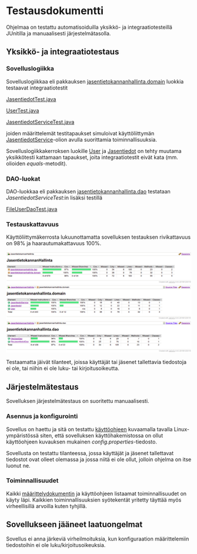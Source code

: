 # Testausdokumentti

Ohjelmaa on testattu automatisoiduilla yksikkö- ja integraatiotesteillä JUnitilla ja manuaalisesti järjestelmätasolla.

## Yksikkö- ja integraatiotestaus

### Sovelluslogiikka

Sovelluslogiikkaa eli pakkauksen [jasentietokannanhallinta.domain](https://github.com/2laJ2/ot-harjoitustyo/tree/master/JasentietokannanHallinta/src/main/java/jasentietokannanhallinta/domain) luokkia testaavat integraatiotestit

[JasentiedotTest.java](https://github.com/2laJ2/ot-harjoitustyo/blob/master/JasentietokannanHallinta/src/test/java/jasentietokannanhallinta/JasentiedotTest.java)

[UserTest.java](https://github.com/2laJ2/ot-harjoitustyo/blob/master/JasentietokannanHallinta/src/test/java/jasentietokannanhallinta/UserTest.java)

[JasentiedotServiceTest.java](https://github.com/2laJ2/ot-harjoitustyo/blob/master/JasentietokannanHallinta/src/test/java/jasentietokannanhallinta/JasentiedotServiceTest.java)

joiden määrittelemät testitapaukset simuloivat käyttöliittymän [JasentiedotService](https://github.com/2laJ2/ot-harjoitustyo/blob/master/JasentietokannanHallinta/src/main/java/jasentietokannanhallinta/domain/JasentiedotService.java)-olion avulla suorittamia toiminnallisuuksia. 

Sovelluslogiikkakerroksen luokille [User](https://github.com/2laJ2/ot-harjoitustyo/blob/master/JasentietokannanHallinta/src/main/java/jasentietokannanhallinta/domain/User.java) ja [Jasentiedot](https://github.com/2laJ2/ot-harjoitustyo/blob/master/JasentietokannanHallinta/src/main/java/jasentietokannanhallinta/domain/Jasentiedot.java) on tehty muutama yksikkötesti kattamaan tapaukset, joita integraatiotestit eivät kata (mm. olioiden _equals_-metodit).

### DAO-luokat

DAO-luokkaa eli pakkauksen [jasentietokannanhallinta.dao](https://github.com/2laJ2/ot-harjoitustyo/tree/master/JasentietokannanHallinta/src/main/java/jasentietokannanhallinta/dao) testataan _JasentiedotServiceTest_:in lisäksi testillä

[FileUserDaoTest.java](https://github.com/2laJ2/ot-harjoitustyo/blob/master/JasentietokannanHallinta/src/test/java/jasentietokannanhallinta/FileUserDaoTest.java) 

### Testauskattavuus

Käyttöliittymäkerrosta lukuunottamatta sovelluksen testauksen rivikattavuus on 98% ja haarautumakattavuus 100%.

<img src="https://github.com/2laJ2/ot-harjoitustyo/blob/master/JasentietokannanHallinta/dokumentaatio/kuvat/testikattavuus.png" width="750">

<img src="https://github.com/2laJ2/ot-harjoitustyo/blob/master/JasentietokannanHallinta/dokumentaatio/kuvat/domain_testikattavuus.png" width="750">

<img src="https://github.com/2laJ2/ot-harjoitustyo/blob/master/JasentietokannanHallinta/dokumentaatio/kuvat/dao_testikattavuus.png" width="750">

Testaamatta jäivät tilanteet, joissa käyttäjät tai jäsenet tallettavia tiedostoja ei ole, tai niihin ei ole luku- tai kirjoitusoikeutta.

## Järjestelmätestaus

Sovelluksen järjestelmätestaus on suoritettu manuaalisesti.

### Asennus ja konfigurointi

Sovellus on haettu ja sitä on testattu [käyttöohjeen](https://github.com/2laJ2/ot-harjoitustyo/blob/master/JasentietokannanHallinta/dokumentaatio/kayttoohje.md) kuvaamalla tavalla Linux-ympäristössä siten, että sovelluksen käyttöhakemistossa on ollut käyttöohjeen kuvauksen mukainen _config.properties_-tiedosto.

Sovellusta on testattu tilanteessa, jossa käyttäjät ja jäsenet tallettavat tiedostot ovat olleet olemassa ja jossa niitä ei ole ollut, jolloin ohjelma on itse luonut ne.

### Toiminnallisuudet

Kaikki [määrittelydokumentin](https://github.com/2laJ2/ot-harjoitustyo/blob/master/JasentietokannanHallinta/dokumentaatio/vaatimusmaarittely.md#perusversion-tarjoama-toiminnallisuus) ja käyttöohjeen listaamat toiminnallisuudet on käyty läpi. Kaikkien toiminnallisuuksien syötekentät yritetty täyttää myös virheellisillä arvoilla kuten tyhjillä.
 
## Sovellukseen jääneet laatuongelmat

Sovellus ei anna järkeviä virheilmoituksia, kun konfiguraation määrittelemiin tiedostoihin ei ole luku/kirjoitusoikeuksia.
